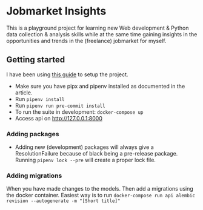 # Jobmarket Insights
This is a playground project for learning new Web development & Python data 
collection & analysis skills while at the same time gaining insights in the 
opportunities and trends in the (freelance) jobmarket for myself.

## Getting started
I have been using 
[this guide](https://sourcery.ai/blog/python-best-practices/) to setup the 
project.
* Make sure you have pipx and pipenv installed as documented in the article.
* Run `pipenv install`
* Run `pipenv run pre-commit install`
* To run the suite in development: `docker-compose up`
* Access api on http://127.0.0.1:8000

### Adding packages
* Adding new (development) packages will always give a ResolutionFailure 
because of black being a pre-release package. Running `pipenv lock --pre`
will create a proper lock file.

### Adding migrations
When you have made changes to the models. Then add a migrations using the 
docker container. Easiest way is to run 
`docker-compose run api alembic revision --autogenerate -m "[Short title]"`